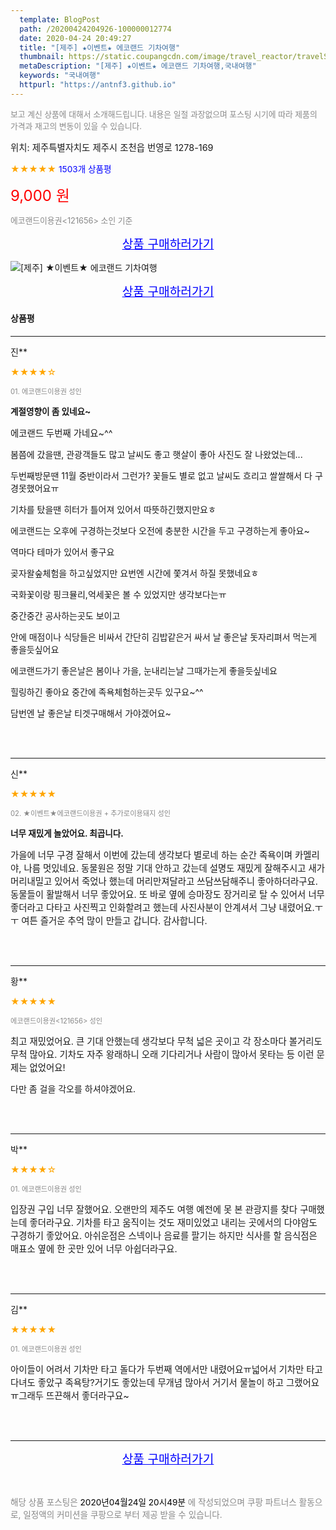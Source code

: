 ```yaml
---
  template: BlogPost
  path: /20200424204926-100000012774
  date: 2020-04-24 20:49:27
  title: "[제주] ★이벤트★ 에코랜드 기차여행"
  thumbnail: https://static.coupangcdn.com/image/travel_reactor/travelSeller/common/A00186691/d942e809-fd0e-44c6-8422-89240d298602.jpg
  metaDescription: "[제주] ★이벤트★ 에코랜드 기차여행,국내여행"
  keywords: "국내여행"
  httpurl: "https://antnf3.github.io"
---
```

  
<span style="color: #888;font-size:0.8rem">보고 계신 상품에 대해서 소개해드립니다.
내용은 일절 과장없으며 포스팅 시기에 따라 제품의 가격과 재고의 변동이 있을 수 있습니다.</span>
  
<span style="font-size: 0.9rem;">위치: 제주특별자치도 제주시 조천읍 번영로 1278-169</span>
  
<span style="color: orange;">★★★★★</span> <span style="color: blue;font-size: 0.85rem;">1503개 상품평</span>
  
<span style="color: red;font-size: 1.5rem;">9,000 원</span>
  
<span style="color: #888;font-size:0.8rem">에코랜드이용권<121656> 소인 기준</span>



<p align="center"><a href="http://me2.do/FqVb625j" style="font-size: 1.2rem; color: blue;">상품 구매하러가기</a></p>

![[제주] ★이벤트★ 에코랜드 기차여행](https://image15.coupangcdn.com/image/travelSeller/common/A00186691/35d90ab8-37ef-463a-8558-a66995aa4438.jpg)

<p align="center"><a href="http://me2.do/FqVb625j" style="font-size: 1.2rem; color: blue;">상품 구매하러가기</a></p>

#### 상품평
  
---
  
진**
    
<span style="color: orange;">★★★★☆</span>
    
<span style="color: #888;font-size:0.7rem">01. 에코랜드이용권 성인</span>
    
<span style="font-size:0.85rem">**계절영향이 좀 있네요~**</span>
    
<span style="font-size: 0.9rem;">에코랜드 두번째 가네요~^^

봄쯤에 갔을땐,
관광객들도 많고
날씨도 좋고
햇살이 좋아 
사진도 잘 나왔었는데...

두번째방문땐
11월 중반이라서 그런가?
꽃들도 별로 없고
날씨도 흐리고
쌀쌀해서
다 구경못했어요ㅠ

기차를 탔을땐
히터가 틀어져 있어서
따뜻하긴했지만요ㅎ

에코랜드는
오후에 구경하는것보다
오전에 충분한 시간을 두고
구경하는게 좋아요~

역마다 테마가 있어서 좋구요

곶자왈숲체험을 하고싶었지만
요번엔 시간에 쫓겨서
하질 못했네요ㅎ

국화꽃이랑
핑크뮬리,억세꽃은 볼 수 있었지만
생각보다는ㅠ

중간중간 공사하는곳도 보이고

안에 매점이나 식당들은
비싸서
간단히 김밥같은거 싸서
날 좋은날
돗자리펴서 먹는게 좋을듯싶어요

에코랜드가기 좋은날은
봄이나 가을,
눈내리는날
그때가는게 좋을듯싶네요

힐링하긴 좋아요
중간에 족욕체험하는곳두 있구요~^^

담번엔
날 좋은날
티겟구매해서 가야겠어요~</span>
    
<br>
<br>

---
  
신**
    
<span style="color: orange;">★★★★★</span>
    
<span style="color: #888;font-size:0.7rem">02. ★이벤트★에코랜드이용권 + 추가로이용돼지 성인</span>
    
<span style="font-size:0.85rem">**너무 재밌게 놀았어요. 최곱니다.**</span>
    
<span style="font-size: 0.9rem;">가을에 너무 구경 잘해서 이번에 갔는데 생각보다 별로네 하는 순간 족욕이며 카멜리야, 나름 멋있네요.
동물원은 정말 기대 안하고 갔는데 설명도 재밌게 잘해주시고 새가 머리내밀고 있어서 죽었나 했는데 머리만져달라고 쓰담쓰담해주니 좋아하더라구요.
동물들이 활발해서 너무 좋았어요.
또 바로 옆에 승마장도 장거리로 탈 수 있어서 너무 좋더라고 
다타고 사진찍고 인화할려고 했는데 사진사분이 안계셔서 그냥 내렸어요.ㅜㅜ
여튼 즐거운 추억 많이 만들고 갑니다.
감사합니다.</span>
    
<br>
<br>

---
  
황**
    
<span style="color: orange;">★★★★★</span>
    
<span style="color: #888;font-size:0.7rem">에코랜드이용권<121656> 성인</span>
    

    
<span style="font-size: 0.9rem;">최고 재밌었어요.
큰 기대 안했는데 생각보다
무척 넓은 곳이고 각 장소마다 볼거리도 무척 많아요.
기차도 자주 왕래하니 오래 기다리거나
사람이 많아서 못타는 등 이런 문제는 없었어요!

다만 좀 걸을 각오를 하셔야겠어요.</span>
    
<br>
<br>

---
  
박**
    
<span style="color: orange;">★★★★☆</span>
    
<span style="color: #888;font-size:0.7rem">01. 에코랜드이용권 성인</span>
    

    
<span style="font-size: 0.9rem;">입장권 구입 너무 잘했어요.
오랜만의 제주도 여행
예전에 못 본 관광지를 찾다
구매했는데 좋더라구요.
기차를 타고 움직이는 것도 재미있었고
내리는 곳에서의 다야암도
구경하기 좋았어요.
아쉬운점은 스넥이나 음료를 팔기는
하지만 식사를 할 음식점은 매표소 
옆에 한 곳만 있어 너무 아쉽더라구요.</span>
    
<br>
<br>

---
  
김**
    
<span style="color: orange;">★★★★★</span>
    
<span style="color: #888;font-size:0.7rem">01. 에코랜드이용권 성인</span>
    

    
<span style="font-size: 0.9rem;">아이들이 어려서 기차만 타고 돌다가 두번째 역에서만 내렸어요ㅠ넓어서 기차만 타고 다녀도 좋았구 족욕탕?거기도 좋았는데 무개념 많아서 거기서 물놀이 하고 그랬어요ㅠ그래두 뜨끈해서 좋더라구요~</span>
    
<br>
<br>


  
---
  
<p align="center"><a href="http://me2.do/FqVb625j" style="font-size: 1.2rem; color: blue;">상품 구매하러가기</a></p>
  
<br>
  
<span style="font-size: 0.85rem; color: #888;">해당 상품 포스팅은 <span style="color: #000;"> 2020년04월24일 20시49분 </span> 에 작성되었으며 쿠팡 파트너스 활동으로, 일정액의 커미션을 쿠팡으로 부터 제공 받을 수 있습니다.</span>